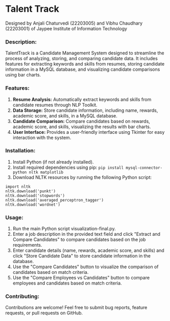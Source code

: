 # Talent Track
Designed by Anjali Chaturvedi (22203005) and Vibhu Chaudhary (22203001) of Jaypee Institute of Information Technology 
### Description:
TalentTrack is a Candidate Management System designed to streamline the process of analyzing, storing, and comparing candidate data. It includes features for extracting keywords and skills from resumes, storing candidate information in a MySQL database, and visualizing candidate comparisons using bar charts.

### Features:
1. **Resume Analysis:** Automatically extract keywords and skills from candidate resumes through NLP Toolkit.
2. **Data Storage:** Store candidate information, including name, rewards, academic score, and skills, in a MySQL database.
3. **Candidate Comparison:** Compare candidates based on rewards, academic score, and skills, visualizing the results with bar charts.
4. **User Interface:** Provides a user-friendly interface using Tkinter for easy interaction with the system.

### Installation:
1. Install Python (if not already installed).
2. Install required dependencies using pip:
```pip install mysql-connector-python nltk matplotlib```
3. Download NLTK resources by running the following Python script:
```
import nltk
nltk.download('punkt')
nltk.download('stopwords')
nltk.download('averaged_perceptron_tagger')
nltk.download('wordnet')
```

### Usage:
1. Run the main Python script visualization-final.py.
2. Enter a job description in the provided text field and click "Extract and Compare Candidates" to compare candidates based on the job requirements.
3. Enter candidate details (name, rewards, academic score, and skills) and click "Store Candidate Data" to store candidate information in the database.
4. Use the "Compare Candidates" button to visualize the comparison of candidates based on match criteria.
5. Use the "Compare Employees vs Candidates" button to compare employees and candidates based on match criteria.

### Contributing:
Contributions are welcome! Feel free to submit bug reports, feature requests, or pull requests on GitHub.

